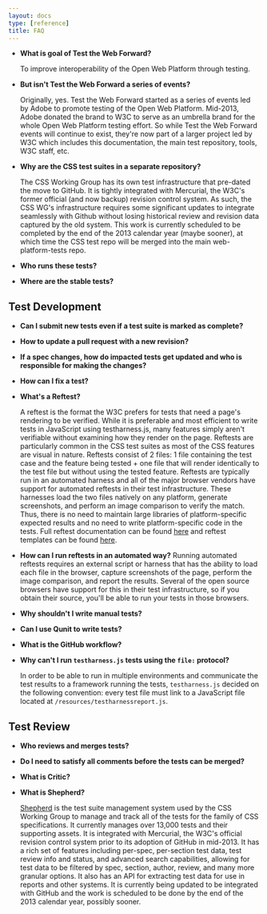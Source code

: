```yaml
---
layout: docs
type: [reference]
title: FAQ
---
```


*   **What is goal of Test the Web Forward?**
    
    To improve interoperability of the Open Web Platform through testing.
    
*   **But isn't Test the Web Forward a series of events?**
    
    Originally, yes. Test the Web Forward started as a series of events led
    by Adobe to promote testing of the Open Web Platform. Mid-2013, Adobe donated
    the brand to W3C to serve as an umbrella brand for the whole Open Web
    Platform testing effort. So while Test the Web Forward events will continue
    to exist, they're now part of a larger project led by W3C which includes this
    documentation, the main test repository, tools, W3C staff, etc.
    
*   **Why are the CSS test suites in a separate repository?**

    The CSS Working Group has its own test infrastructure that pre-dated the move to GitHub. 
    It is tightly integrated with Mercurial, the W3C's former official (and now backup)
    revision control system. As such, the CSS WG's infrastructure requires some significant 
    updates to integrate seamlessly with Github without losing historical review and revision
    data captured by the old system. This work is currently scheduled to be completed by the 
    end of the 2013 calendar year (maybe sooner), at which time the CSS test repo will
    be merged into the main web-platform-tests repo.
        
*   **Who runs these tests?**
    
*   **Where are the stable tests?**


Test Development
----------------

*   **Can I submit new tests even if a test suite is marked as complete?**
    
*   **How to update a pull request with a new revision?**
    
*   **If a spec changes, how do impacted tests get updated and who is responsible for making the changes?**

*   **How can I fix a test?**

*   **What's a Reftest?**

    A reftest is the format the W3C prefers for tests that need a page's rendering to be verified.
    While it is preferable and most efficient to write tests in JavaScript using testharness.js, many
    features simply aren't verifiable without examining how they render on the page. Reftests are 
    particularly common in the CSS test suites as most of the CSS features are visual in nature. Reftests
    consist of 2 files: 1 file containing the test case and the feature being tested + one file that will 
    render identically to the test file but without using the tested feature. Reftests are typically run in
    an automated harness and all of the major browser vendors have support for automated reftests in 
    their test infrastructure. These harnesses load the two files natively on any platform, generate 
    screenshots, and perform an image comparison to verify the match. Thus, there is no need to maintain
    large libraries of platform-specific expected results and no need to write platform-specific code 
    in the tests. Full reftest documentation can be found [here][reftests] and reftest templates can be found
    [here][templates].
    
    
*   **How can I run reftests in an automated way?**
    Running automated reftests requires an external script or harness that has the ability to load each
    file in the browser, capture screenshots of the page, perform the image comparison, and report the 
    results. Several of the open source browsers have support for this in their test infrastructure, so
    if you obtain their source, you'll be able to run your tests in those browsers.

*   **Why shouldn't I write manual tests?**

*   **Can I use Qunit to write tests?**

*   **What is the GitHub workflow?**

*   **Why can't I run `testharness.js` tests using the `file:` protocol?**
    
    In order to be able to run in multiple environments and communicate the test
    results to a framework running the tests, `testharness.js` decided on the
    following convention: every test file must link to a JavaScript file
    located at `/resources/testharnessreport.js`.

Test Review
-----------

*   **Who reviews and merges tests?**

*   **Do I need to satisfy all comments before the tests can be merged?**

*   **What is Critic?**

*   **What is Shepherd?**

    [Shepherd][shepherd] is the test suite management system used by the CSS Working Group to manage and track all 
    of the tests for the family of CSS specifications. It currently manages over 13,000 tests and their supporting
    assets. It is integrated with Mercurial, the W3C's official revision control system prior to its adoption of 
    GitHub in mid-2013. It has a rich set of features including per-spec, per-section test data, test review info 
    and status, and advanced search capabilities, allowing for test data to be filtered by spec, section, author,
    review, and many more granular options. It also has an API for extracting test data for use in reports and
    other systems. It is currently being updated to be integrated with GitHub and the work is scheduled to be done 
    by the end of the 2013 calendar year, possibly sooner.
    
    
    
[shepherd]: http://test.csswg.org/shepherd/
[reftests]: ./reftests.html
[templates]: ./test-templates.html



